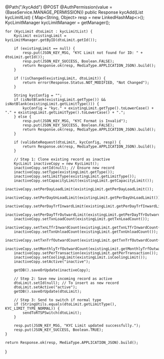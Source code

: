 @Path("/kycAdd")
@POST
@AuthPermission(value = {BaseService.MANAGE_PERMISSION})
public Response kycAdd(List<KycLimit> kycLimitList) {
    Map<String, Object> resp = new LinkedHashMap<>();
    KycLimitManager kycLimitManager = getManager();

    for (KycLimit dtoLimit : kycLimitList) {
        KycLimit existingLimit = kycLimitManager.getByID(dtoLimit.getId());

        if (existingLimit == null) {
            resp.put(JSON_KEY_MSG, "KYC Limit not found for ID: " + dtoLimit.getId());
            resp.put(JSON_KEY_SUCCESS, Boolean.FALSE);
            return Response.ok(resp, MediaType.APPLICATION_JSON).build();
        }

        if (!isChanged(existingLimit, dtoLimit)) {
            return error(Response.Status.NOT_MODIFIED, "Not Changed");
        }

        String kycConfig = "";
        if (isNotBlank(existingLimit.getType()) && isNotBlank(existingLimit.getLimitType())) {
            kycConfig = "kyc." + existingLimit.getType().toLowerCase() + "." + existingLimit.getLimitType().toLowerCase() + ".";
        } else {
            resp.put(JSON_KEY_MSG, "KYC Format is Invalid");
            resp.put(JSON_KEY_SUCCESS, Boolean.FALSE);
            return Response.ok(resp, MediaType.APPLICATION_JSON).build();
        }

        if (validateRequest(dtoLimit, kycConfig, resp)) {
            return Response.ok(resp, MediaType.APPLICATION_JSON).build();
        }

        // Step 1: Clone existing record as inactive
        KycLimit inactiveCopy = new KycLimit();
        inactiveCopy.setId(null); // Ensure new record
        inactiveCopy.setType(existingLimit.getType());
        inactiveCopy.setLimitType(existingLimit.getLimitType());
        inactiveCopy.setCapacityLimit(existingLimit.getCapacityLimit());
        inactiveCopy.setPerDayLoadLimit(existingLimit.getPerDayLoadLimit());
        inactiveCopy.setPerDayUnLoadLimit(existingLimit.getPerDayUnLoadLimit());
        inactiveCopy.setPerDayTrfInwardLimit(existingLimit.getPerDayTrfInwardLimit());
        inactiveCopy.setPerDayTfrOutwardLimit(existingLimit.getPerDayTfrOutwardLimit());
        inactiveCopy.setTxnLoadCount(existingLimit.getTxnLoadCount());
        inactiveCopy.setTxnLTfrInwardCount(existingLimit.getTxnLTfrInwardCount());
        inactiveCopy.setTxnUnloadCount(existingLimit.getTxnUnloadCount());
        inactiveCopy.setTxnTrfOutwardCount(existingLimit.getTxnTrfOutwardCount());
        inactiveCopy.setMonthlyTrfOutwardCount(existingLimit.getMonthlyTrfOutwardCount());
        inactiveCopy.setPerTransaction(existingLimit.getPerTransaction());
        inactiveCopy.setCoolingLimit(existingLimit.isCoolingLimit());
        inactiveCopy.setActive("inactive");

        getDB().saveOrUpdate(inactiveCopy);

        // Step 2: Save new incoming record as active
        dtoLimit.setId(null); // To insert as new record
        dtoLimit.setActive("active");
        getDB().saveOrUpdate(dtoLimit);

        // Step 3: Send to switch if normal type
        if (StringUtils.equals(dtoLimit.getLimitType(), KYC_LIMIT_TYPE_NORMAL)) {
            sendToRTSPSwitch(dtoLimit);
        }

        resp.put(JSON_KEY_MSG, "KYC Limit updated successfully.");
        resp.put(JSON_KEY_SUCCESS, Boolean.TRUE);
    }

    return Response.ok(resp, MediaType.APPLICATION_JSON).build();
}
